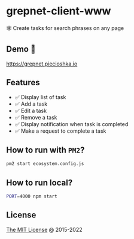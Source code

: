 # grepnet-client-www

🕸 Create tasks for search phrases on any page

## Demo 🎉

<https://grepnet.piecioshka.io>

## Features

* ✅ Display list of task
* ✅ Add a task
* ✅ Edit a task
* ✅ Remove a task
* ✅ Display notification when task is completed
* ✅ Make a request to complete a task

## How to run with `PM2`?

```bash
pm2 start ecosystem.config.js
```

## How to run local?

```bash
PORT=4000 npm start
```

## License

[The MIT License](http://piecioshka.mit-license.org) @ 2015-2022
